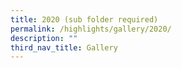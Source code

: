 ```yaml
---
title: 2020 (sub folder required)
permalink: /highlights/gallery/2020/
description: ""
third_nav_title: Gallery
---
```


